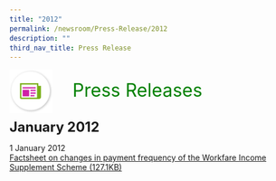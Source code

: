 ```yaml
---
title: "2012"
permalink: /newsroom/Press-Release/2012
description: ""
third_nav_title: Press Release
---
```



<img align="left"
src="/images/icons/ico_media_articles.png" class="PressReleaseIcon">
<br>
<font align="center" color="green"
size="+3">&nbsp;&nbsp;&nbsp;&nbsp;Press Releases</font><br><br>

<font size="+2"><b>January 2012</b></font><br>

1 January 2012<br>
[Factsheet on changes in payment frequency of the Workfare Income Supplement Scheme (127.1KB)](/files/pdf-press-release/jan-2012/COS%20Factsheet%20-%20Changes%20in%20Payment%20Frequency%20of%20Workfare%20Income%20Supplement%20Scheme.pdf)

<style>
img.PressReleaseIcon {
height:15%;
width:15%;
}
</style>
